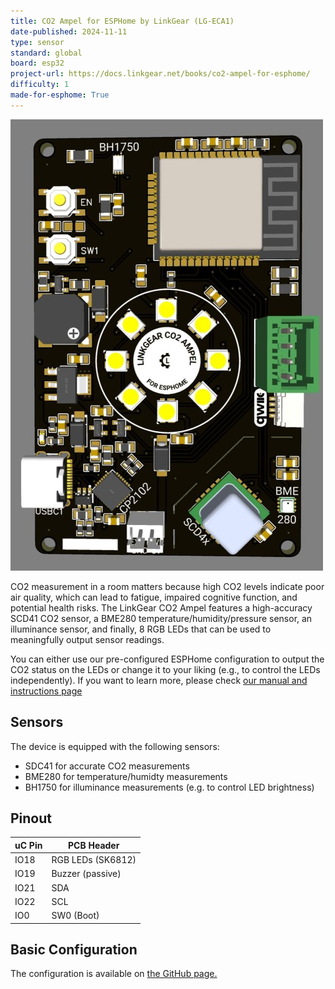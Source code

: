 ```yaml
---
title: CO2 Ampel for ESPHome by LinkGear (LG-ECA1)
date-published: 2024-11-11
type: sensor
standard: global
board: esp32
project-url: https://docs.linkgear.net/books/co2-ampel-for-esphome/
difficulty: 1
made-for-esphome: True
---
```

![CO2 Ampel for ESPHome](co2-ampel-for-esphome.jpg)

CO2 measurement in a room matters because high CO2 levels indicate poor air quality, which can lead to fatigue, impaired cognitive function, and potential health risks. The LinkGear CO2 Ampel features a high-accuracy SCD41 CO2 sensor, a BME280 temperature/humidity/pressure sensor, an illuminance sensor, and finally, 8 RGB LEDs that can be used to meaningfully output sensor readings.

You can either use our pre-configured ESPHome configuration to output the CO2 status on the LEDs or change it to your liking (e.g., to control the LEDs independently).
If you want to learn more, please check [our manual and instructions page](https://docs.linkgear.net/books/co2-ampel-for-esphome/)

## Sensors

The device is equipped with the following sensors:

- SDC41 for accurate CO2 measurements
- BME280 for temperature/humidty measurements
- BH1750 for illuminance measurements (e.g. to control LED brightness)

## Pinout

| uC Pin | PCB Header        |
|--------|-------------------|
| IO18   | RGB LEDs (SK6812) |
| IO19   | Buzzer (passive)  |
| IO21   | SDA               |
| IO22   | SCL               |
| IO0    | SW0 (Boot)        |

## Basic Configuration

The configuration is available on [the GitHub page.](https://github.com/performeon/LinkGearMisc/tree/main/products/lg-eca)
